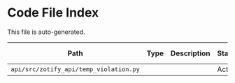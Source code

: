 # Code File Index

This file is auto-generated.

| Path | Type | Description | Status | Linked Docs | Notes |
|------|------|-------------|--------|-------------|-------|
| `api/src/zotify_api/temp_violation.py` | | | Active | | |
